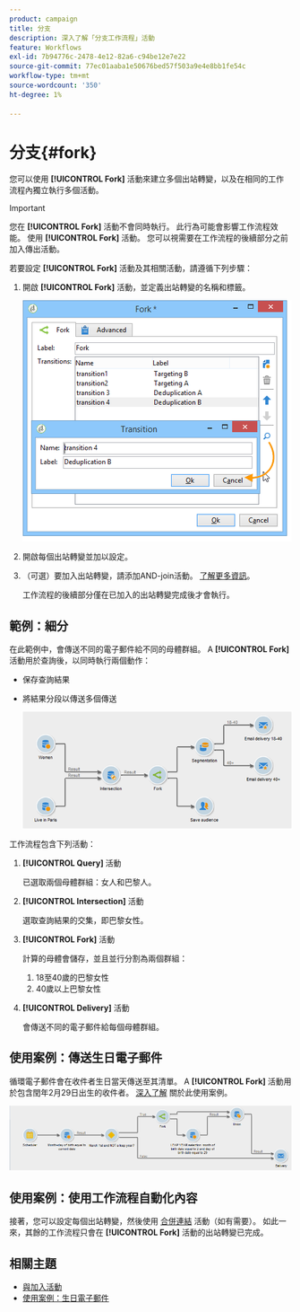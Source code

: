 ```yaml
---
product: campaign
title: 分支
description: 深入了解「分支工作流程」活動
feature: Workflows
exl-id: 7b94776c-2478-4e12-82a6-c94be12e7e22
source-git-commit: 77ec01aaba1e50676bed57f503a9e4e8bb1fe54c
workflow-type: tm+mt
source-wordcount: '350'
ht-degree: 1%

---
```


# 分支{#fork}



您可以使用 **[!UICONTROL Fork]** 活動來建立多個出站轉變，以及在相同的工作流程內獨立執行多個活動。

>[!IMPORTANT]
>
>您在 **[!UICONTROL Fork]** 活動不會同時執行。 此行為可能會影響工作流程效能。 使用 **[!UICONTROL Fork]** 活動。 您可以視需要在工作流程的後續部分之前加入傳出活動。

若要設定 **[!UICONTROL Fork]** 活動及其相關活動，請遵循下列步驟：

1. 開啟 **[!UICONTROL Fork]** 活動，並定義出站轉變的名稱和標籤。

   ![](assets/s_user_segmentation_fork.png)

1. 開啟每個出站轉變並加以設定。
1. （可選）要加入出站轉變，請添加AND-join活動。 [了解更多資訊](and-join.md)。

   工作流程的後續部分僅在已加入的出站轉變完成後才會執行。

## 範例：細分

在此範例中，會傳送不同的電子郵件給不同的母體群組。 A **[!UICONTROL Fork]** 活動用於查詢後，以同時執行兩個動作：

* 保存查詢結果
* 將結果分段以傳送多個傳送

   ![分支活動會遵循兩個查詢的交集，並在清單更新活動和分割活動之前。](assets/wkf_fork_example.png)

工作流程包含下列活動：

1. **[!UICONTROL Query]** 活動

   已選取兩個母體群組：女人和巴黎人。

1. **[!UICONTROL Intersection]** 活動

   選取查詢結果的交集，即巴黎女性。

1. **[!UICONTROL Fork]** 活動

   計算的母體會儲存，並且並行分割為兩個群組：

   1. 18至40歲的巴黎女性
   1. 40歲以上巴黎女性

1. **[!UICONTROL Delivery]** 活動

   會傳送不同的電子郵件給每個母體群組。

## 使用案例：傳送生日電子郵件

循環電子郵件會在收件者生日當天傳送至其清單。 A **[!UICONTROL Fork]** 活動用於包含閏年2月29日出生的收件者。 [深入了解](send-a-birthday-email.md) 關於此使用案例。

![分支活動會遵循測試活動，並在兩個查詢活動之前。](assets/birthday-workflow_usecase_1.png)

## 使用案例：使用工作流程自動化內容


接著，您可以設定每個出站轉變，然後使用 [合併連結](and-join.md) 活動（如有需要）。 如此一來，其餘的工作流程只會在 **[!UICONTROL Fork]** 活動的出站轉變已完成。

## 相關主題

* [與加入活動](and-join.md)
* [使用案例：生日電子郵件](send-a-birthday-email.md)

